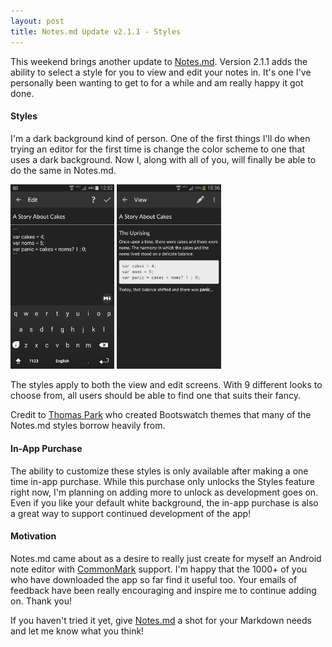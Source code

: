 ```yaml
---
layout: post
title: Notes.md Update v2.1.1 - Styles
---
```


This weekend brings another update to [Notes.md](https://play.google.com/store/apps/details?id=com.jonuy.notesmd). Version 2.1.1 adds the ability to select a style for you to view and edit your notes in. It's one I've personally been wanting to get to for a while and am really happy it got done.

#### Styles
I'm a dark background kind of person. One of the first things I'll do when trying an editor for the first time is change the color scheme to one that uses a dark background. Now I, along with all of you, will finally be able to do the same in Notes.md.

<img src="/images/notes-md/notes-md-v211-dark00.png" alt="dark-v211-edit" style="width:33%">
<img src="/images/notes-md/notes-md-v211-dark01.png" alt="dark-v211-view" style="width:33%">

The styles apply to both the view and edit screens. With 9 different looks to choose from, all users should be able to find one that suits their fancy.

Credit to [Thomas Park](http://thomaspark.me) who created Bootswatch themes that many of the Notes.md styles borrow heavily from.

#### In-App Purchase
The ability to customize these styles is only available after making a one time in-app purchase. While this purchase only unlocks the Styles feature right now, I'm planning on adding more to unlock as development goes on. Even if you like your default white background, the in-app purchase is also a great way to support continued development of the app!

#### Motivation
Notes.md came about as a desire to really just create for myself an Android note editor with [CommonMark](http://commonmark.org) support. I'm happy that the 1000+ of you who have downloaded the app so far find it useful too. Your emails of feedback have been really encouraging and inspire me to continue adding on. Thank you!

If you haven't tried it yet, give [Notes.md](https://play.google.com/store/apps/details?id=com.jonuy.notesmd) a shot for your Markdown needs and let me know what you think!